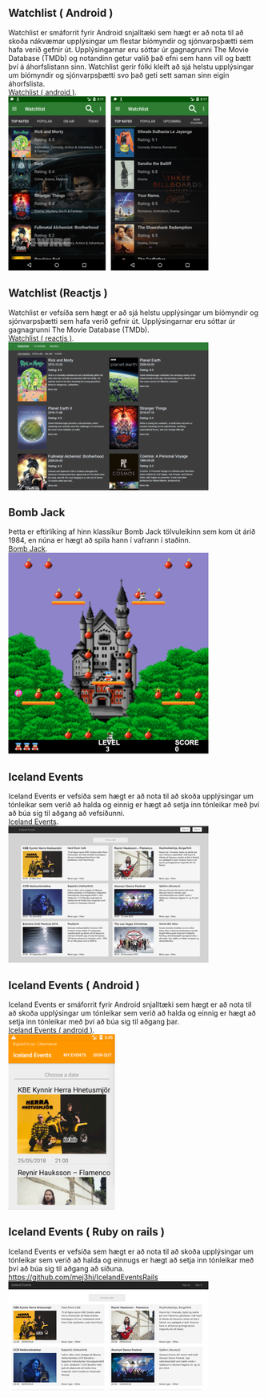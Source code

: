 ## Watchlist ( Android )
Watchlist er smáforrit fyrir Android snjalltæki sem hægt er að nota til að skoða nákvæmar upplýsingar um flestar bíómyndir og sjónvarpsþætti sem hafa verið gefnir út. Upplýsingarnar eru sóttar úr gagnagrunni The Movie Database (TMDb) og notandinn getur valið það efni sem hann vill og bætt því á áhorfslistann sinn. Watchlist gerir fólki kleift að sjá helstu upplýsingar um bíómyndir og sjónvarpsþætti svo það geti sett saman sinn eigin áhorfslista.   
[Watchlist ( android )](https://github.com/mej3hi/Watchlist-app).  
![Image](https://raw.githubusercontent.com/mej3hi/screenshot/master/small/mynd2S.PNG)  


## Watchlist (Reactjs )
Watchlist er vefsíða sem hægt er að sjá helstu upplýsingar um bíómyndir og sjónvarpsþætti sem hafa verið gefnir út. Upplýsingarnar eru sóttar úr gagnagrunni The Movie Database (TMDb).  
[Watchlist ( reactjs )](https://github.com/mej3hi/watchlist-reactjs).  
![Image](https://raw.githubusercontent.com/mej3hi/screenshot/master/small/myndW1S.PNG) 

## Bomb Jack
Þetta er eftirlíking af hinn klassíkur Bomb Jack tölvuleikinn sem kom út árið 1984, en núna er hægt að spila hann í vafrann í staðinn.  
[Bomb Jack](https://github.com/mej3hi/bombjack).  
![Image](https://raw.githubusercontent.com/mej3hi/screenshot/master/small/myndBJ3S.PNG) 

## Iceland Events
Iceland Events er vefsíða sem hægt er að nota til að skoða upplýsingar um tónleikar sem verið að halda og einnig er hægt að setja inn tónleikar með því að búa sig til aðgang að vefsíðunni.  
[Iceland Events](https://github.com/mej3hi/tonlist).  
![Image](https://raw.githubusercontent.com/mej3hi/screenshot/master/small/myndIE1S.PNG) 

## Iceland Events ( Android )
Iceland Events er smáforrit fyrir Android snjalltæki sem hægt er að nota til að skoða upplýsingar um tónleikar sem verið að halda og einnig er hægt að setja inn tónleikar með því að búa sig til aðgang þar.  
[Iceland Events ( android )](https://github.com/mej3hi/IcelandEventsApp).  
![Image](https://raw.githubusercontent.com/mej3hi/screenshot/master/small/myndIEA1S.PNG) 

## Iceland Events ( Ruby on rails )
Iceland Events er vefsíða sem hægt er að nota til að skoða upplýsingar um tónleikar sem verið að halda og einnugs er hægt að setja inn tónleikar með því að búa sig til aðgang að síðuna.    
https://github.com/mej3hi/IcelandEventsRails    
![Alt tag](https://raw.githubusercontent.com/mej3hi/screenshot/master/small/myndIER1S.png)


